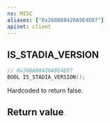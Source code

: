 ```yaml
---
ns: MISC
aliases: ["0x268AB8420A9E4ED7"]
apiset: client
---
```

## IS_STADIA_VERSION

```c
// 0x268AB8420A9E4ED7
BOOL IS_STADIA_VERSION();
```

Hardcoded to return false.


## Return value